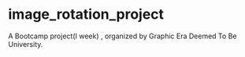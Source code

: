 # image_rotation_project
A Bootcamp project(I week) , organized by Graphic Era Deemed To Be University.
